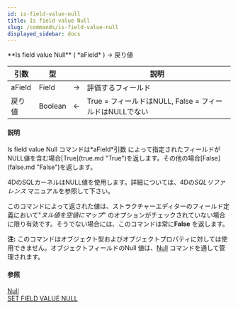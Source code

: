 ```yaml
---
id: is-field-value-null
title: Is field value Null
slug: /commands/is-field-value-null
displayed_sidebar: docs
---
```


<!--REF #_command_.Is field value Null.Syntax-->**Is field value Null** ( *aField* ) -> 戻り値<!-- END REF-->
<!--REF #_command_.Is field value Null.Params-->
| 引数 | 型 |  | 説明 |
| --- | --- | --- | --- |
| aField | Field | &#8594;  | 評価するフィールド |
| 戻り値 | Boolean | &#8592; | True = フィールドはNULL, False = フィールドはNULLでない |

<!-- END REF-->

#### 説明 

<!--REF #_command_.Is field value Null.Summary-->Is field value Null コマンドは*aField*引数 によって指定されたフィールドがNULL値を含む場合[True](true.md "True")を返します。<!-- END REF-->その他の場合[False](false.md "False")を返します。 

4DのSQLカーネルはNULL値を使用します。詳細については、4Dの*SQLリファレンス* マニュアルを参照して下さい。

このコマンドによって返された値は、ストラクチャーエディターのフィールド定義において"*ヌル値を空値にマップ*" のオプションがチェックされていない場合に限り有効です。そうでない場合には、このコマンドは常に**False** を返します。

**注:** このコマンドはオブジェクト型およびオブジェクトプロパティに対しては使用できません。オブジェクトフィールドのNull 値は、[Null](null.md) コマンドを通して管理されます。

#### 参照 

[Null](null.md)  
[SET FIELD VALUE NULL](set-field-value-null.md)  